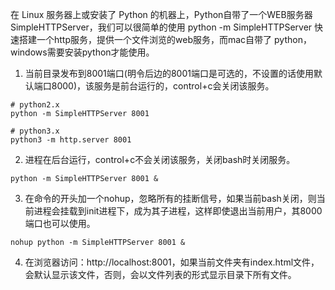 在 Linux 服务器上或安装了 Python 的机器上，Python自带了一个WEB服务器 SimpleHTTPServer，我们可以很简单的使用  python -m SimpleHTTPServer 快速搭建一个http服务，提供一个文件浏览的web服务，而mac自带了 python，windows需要安装python才能使用。

1. 当前目录发布到8001端口(明令后边的8001端口是可选的，不设置的话使用默认端口8000)，该服务是前台运行的，control+c会关闭该服务。
~~~
# python2.x
python -m SimpleHTTPServer 8001

# python3.x
python3 -m http.server 8001
~~~

2. 进程在后台运行，control+c不会关闭该服务，关闭bash时关闭服务。
~~~
python -m SimpleHTTPServer 8001 &
~~~

3. 在命令的开头加一个nohup，忽略所有的挂断信号，如果当前bash关闭，则当前进程会挂载到init进程下，成为其子进程，这样即使退出当前用户，其8000端口也可以使用。
~~~
nohup python -m SimpleHTTPServer 8001 &
~~~

4. 在浏览器访问：http://localhost:8001，如果当前文件夹有index.html文件，会默认显示该文件，否则，会以文件列表的形式显示目录下所有文件。